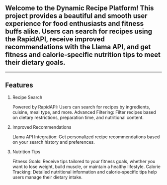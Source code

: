 ## Welcome to the Dynamic Recipe Platform! This project provides a beautiful and smooth user experience for food enthusiasts and fitness buffs alike. Users can search for recipes using the RapidAPI, receive improved recommendations with the Llama API, and get fitness and calorie-specific nutrition tips to meet their dietary goals. ##
------------------------------------------------------------------------------------------------------
## Features ##
1. Recipe Search

    Powered by RapidAPI: Users can search for recipes by ingredients, cuisine, meal type, and more.
    Advanced Filtering: Filter recipes based on dietary restrictions, preparation time, and nutritional content.

2. Improved Recommendations

    Llama API Integration: Get personalized recipe recommendations based on your search history and preferences.

3. Nutrition Tips

    Fitness Goals: Receive tips tailored to your fitness goals, whether you want to lose weight, build muscle, or maintain a healthy lifestyle.
    Calorie Tracking: Detailed nutritional information and calorie-specific tips help users manage their dietary intake.